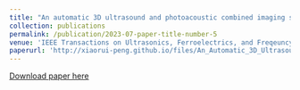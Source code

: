 ```yaml
---
title: "An automatic 3D ultrasound and photoacoustic combined imaging system for human inflammatory arthritis."
collection: publications
permalink: /publication/2023-07-paper-title-number-5
venue: 'IEEE Transactions on Ultrasonics, Ferroelectrics, and Freqeuncy Control'
paperurl: 'http://xiaorui-peng.github.io/files/An_Automatic_3D_Ultrasound_and_Photoacoustic_Combined_Imaging_System_for_Human_Inflammatory_Arthritis.pdf'
---
```


[Download paper here](http://xiaorui-peng.github.io/files/An_Automatic_3D_Ultrasound_and_Photoacoustic_Combined_Imaging_System_for_Human_Inflammatory_Arthritis.pdf)
